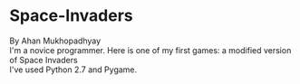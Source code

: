# Space-Invaders
By Ahan Mukhopadhyay                                                                                                 
I'm a novice programmer. Here is one of my first games: a modified version of Space Invaders                                
I've used Python 2.7 and Pygame.
